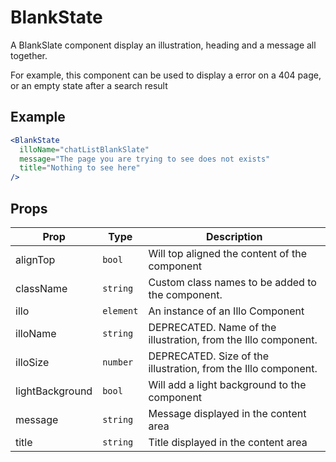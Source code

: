 # BlankState

A BlankSlate component display an illustration, heading and a message all together.

For example, this component can be used to display a error on a 404 page, or an empty state after a search result

## Example

```jsx
<BlankState
  illoName="chatListBlankSlate"
  message="The page you are trying to see does not exists"
  title="Nothing to see here"
/>
```

## Props

| Prop            | Type      | Description                                                    |
| --------------- | --------- | -------------------------------------------------------------- |
| alignTop        | `bool`    | Will top aligned the content of the component                  |
| className       | `string`  | Custom class names to be added to the component.               |
| illo            | `element` | An instance of an Illo Component                               |
| illoName        | `string`  | DEPRECATED. Name of the illustration, from the Illo component. |
| illoSize        | `number`  | DEPRECATED. Size of the illustration, from the Illo component. |
| lightBackground | `bool`    | Will add a light background to the component                   |
| message         | `string`  | Message displayed in the content area                          |
| title           | `string`  | Title displayed in the content area                            |
